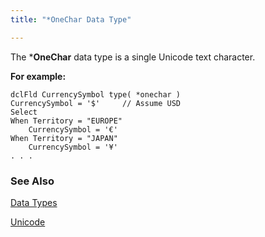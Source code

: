 ```yaml
---
title: "*OneChar Data Type"

---
```


The ***OneChar** data type is a single Unicode text character.

**For example:** 

```
dclFld CurrencySymbol type( *onechar )
CurrencySymbol = '$'     // Assume USD
Select
When Territory = "EUROPE"
    CurrencySymbol = '€'
When Territory = "JAPAN"
    CurrencySymbol = '¥'
. . . 
```

### See Also
[Data Types](ecrLrfDataTypesMain.html)

[Unicode](/concepts/ConUnicode.html) 
